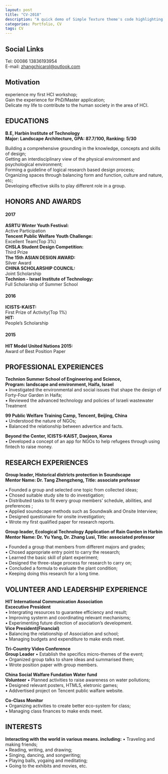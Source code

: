 ```yaml
---
layout: post
title: "CV-2018"
description: "A quick demo of Simple Texture theme's code highlighting features"
categories: Portfolio, CV
tags: CV
---
```



## Social Links


Tel: 00086 13836193954  
E-mail: zhangchicarol@outlook.com  



## Motivation

experience my first HCI workshop;   
Gain the experience for PhD/Master application;  
Delicate my life to contribute to the human society in the area of HCI.  




## EDUCATIONS
    

**B.E, Harbin Institute of Technology**  
**Major: Landscape Architecture, GPA: 87.7/100, Ranking: 5/30**  

Building a comprehensive grounding in the knowledge, concepts and skills of design;  
Getting an interdisciplinary view of the physical environment and psychological environment;  
Forming a guideline of logical research based design process;  
Organizing spaces through balancing form and function, culture and nature, etc;  
Developing effective skills to play different role in a group.  

## HONORS AND AWARDS

#### 2017 

**ASRTU Winter Youth Festival:**  
Active Participation  
**Tencent Public Welfare Youth Challenge:**  
Excellent Team(Top 3%)  
**CHSLA Student Design Competition:**  
Third Prize  
**The 15th ASIAN DESIGN AWARD:**  
Silver Award  
**CHINA SCHOLARSHIP COUNCIL:**  
Joint Scholarship  
**Technion - Israel Institute of Technology:**  
Full Scholarship of Summer School  

#### 2016
**ICISTS-KAIST:**  
First Prize of Activity(Top 1%)  
**HIT:**  
People’s Scholarship  


#### 2015
**HIT Model United Nations 2015:**  
Award of Best Position Paper  




## PROFESSIONAL EXPERIENCES

**Technion Summer School of Engineering and Science,**  
**Program: landscape and environment, Haifa, Israel**  
• Investigated the environmental and social issues that shape the design of Forty-Four Garden in Haifa;  
• Reviewed the advanced technology and policies of Israeli wastewater Treatment  



**99 Public Welfare Training Camp, Tencent, Beijing, China**  
• Understood the nature of NGOs;  
• Balanced the relationship between advertice and facts.  



**Beyond the Center, ICISTS-KAIST, Daejeon, Korea**  
• Developed a concept of an app for NGOs to help refugees through using fintech to raise money.   

## RESEARCH EXPERIENCES


**Group leader, Historical districts protection in Soundscape**  
**Mentor Name: Dr. Tang Zhengzheng, Title: associate professor**  

• Founded a group and selected one topic from collected ideas;  
• Chosed suitable study site to do investigation;  
• Distributed tasks to fit every group members’ schedule, abilities, and preferences ;  
• Applied soundscape methods such as Soundwalk and Onsite Interview;  
• Designed questionaire for onsite investigation;  
• Wrote my first qualified paper for research reports.  

**Group leader, Ecological Technology Application of Rain Garden in Harbin**   
**Mentor Name: Dr. Yu Yang, Dr. Zhang Lusi, Title: associated professor**  

• Founded a group that members from different majors and grades;   
• Chosed appropriate entry point to carry the research;  
• Learned the basic skill of plant experiment;   
• Designed the three-stage process for research to carry on;  
• Concluded a formula to evaluate the plant condition;   
• Keeping doing this research for a long time.  


## VOLUNTEER AND LEADERSHIP EXPERIENCE


**HIT International Communication Association**  
**Excecutive President**                     
• Intergrating resources to guarantee efficiency and result;  
• Improving systerm and coordinating relevant mechanisms;  
• Experimenting future direction of asociation’s  development.  
**Vice President(Financial)**  
• Balancing the relationship of Association and school;  
• Managing budgets and expenditure to make ends meet.  

**Tri-Country Video Conference**                             
**Group Leader** 
• Establish the specifics micro-themes of the event;  
• Organized group talks to share ideas and summarised them;  
• Wrote position paper with group members.  


**China Social Walfare Fundation Water fund**                              
**Volunteer** 
• Planned activities to raise awareness on water pollutions;  
• Designed relevant posters, HTML5, eletronic games;  
• Addvertised project on Tencent public walfare website.  


**Co-Class Monitor**                              
• Organizing activities to create better eco-system for class;   
• Managing class finances to make ends meet.  



## INTERESTS


**Interacting with the world in various means. including:**
• Traveling and making friends;  
• Reading, writing, and drawing;  
• Singing, dancing, and songwriting;  
• Playing balls, yogaing and meditating;  
• Going to the exhibits and movies, etc.

